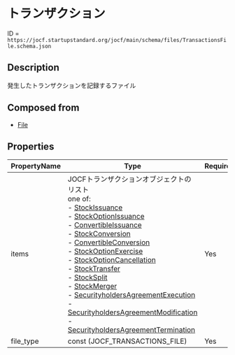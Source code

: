 # トランザクション

ID = `https://jocf.startupstandard.org/jocf/main/schema/files/TransactionsFile.schema.json`

## Description
発生したトランザクションを記録するファイル

## Composed from
- [File](../types/File.md)

## Properties

| PropertyName | Type | Required |
|-------------|------|----------|
| items | JOCFトランザクションオブジェクトのリスト <br> one of: <br> - [StockIssuance](../../../objects/transactions/issuance/StockIssuance.md)<br> - [StockOptionIssuance](../../../objects/transactions/issuance/StockOptionIssuance.md)<br> - [ConvertibleIssuance](../../../objects/transactions/issuance/ConvertibleIssuance.md)<br> - [StockConversion](../../../objects/transactions/conversion/StockConversion.md)<br> - [ConvertibleConversion](../../../objects/transactions/conversion/ConvertibleConversion.md)<br> - [StockOptionExercise](../../../objects/transactions/exercise/StockOptionExercise.md)<br> - [StockOptionCancellation](../../../objects/transactions/cancellation/StockOptionCancellation.md)<br> - [StockTransfer](../../../objects/transactions/transfer/StockTransfer.md)<br> - [StockSplit](../../../objects/transactions/split/StockSplit.md)<br> - [StockMerger](../../../objects/transactions/merger/StockMerger.md)<br> - [SecurityholdersAgreementExecution](../../../objects/transactions/agreement/SecurityholdersAgreementExecution.md)<br> - [SecurityholdersAgreementModification](../../../objects/transactions/agreement/SecurityholdersAgreementModification.md)<br> - [SecurityholdersAgreementTermination](../../../objects/transactions/agreement/SecurityholdersAgreementTermination.md) | Yes |
| file_type | const (JOCF_TRANSACTIONS_FILE) | Yes |